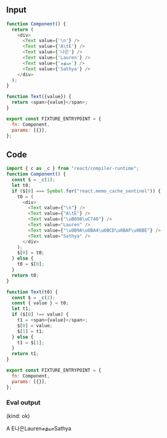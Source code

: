 
## Input

```javascript
function Component() {
  return (
    <div>
      <Text value={'\n'} />
      <Text value={'A\tE'} />
      <Text value={'나은'} />
      <Text value={'Lauren'} />
      <Text value={'சத்யா'} />
      <Text value={'Sathya'} />
    </div>
  );
}

function Text({value}) {
  return <span>{value}</span>;
}

export const FIXTURE_ENTRYPOINT = {
  fn: Component,
  params: [{}],
};

```

## Code

```javascript
import { c as _c } from "react/compiler-runtime";
function Component() {
  const $ = _c(1);
  let t0;
  if ($[0] === Symbol.for("react.memo_cache_sentinel")) {
    t0 = (
      <div>
        <Text value={"\n"} />
        <Text value={"A\tE"} />
        <Text value={"\uB098\uC740"} />
        <Text value="Lauren" />
        <Text value={"\u0B9A\u0BA4\u0BCD\u0BAF\u0BBE"} />
        <Text value="Sathya" />
      </div>
    );
    $[0] = t0;
  } else {
    t0 = $[0];
  }
  return t0;
}

function Text(t0) {
  const $ = _c(2);
  const { value } = t0;
  let t1;
  if ($[0] !== value) {
    t1 = <span>{value}</span>;
    $[0] = value;
    $[1] = t1;
  } else {
    t1 = $[1];
  }
  return t1;
}

export const FIXTURE_ENTRYPOINT = {
  fn: Component,
  params: [{}],
};

```
      
### Eval output
(kind: ok) <div><span>
</span><span>A	E</span><span>나은</span><span>Lauren</span><span>சத்யா</span><span>Sathya</span></div>
